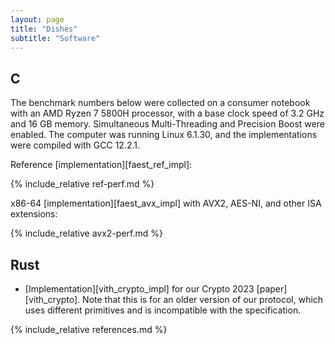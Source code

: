 ```yaml
---
layout: page
title: "Dishes"
subtitle: "Software"
---
```


## C

The benchmark numbers below were collected on a consumer notebook with an AMD Ryzen 7 5800H processor, with a base clock speed of 3.2 GHz and 16 GB memory.
Simultaneous Multi-Threading and Precision Boost were enabled.
The computer was running Linux 6.1.30, and the implementations were compiled with GCC 12.2.1.

Reference [implementation][faest_ref_impl]:

{% include_relative ref-perf.md %}

x86-64 [implementation][faest_avx_impl] with AVX2, AES-NI, and other ISA extensions:

{% include_relative avx2-perf.md %}

## Rust

- [Implementation][vith_crypto_impl] for our Crypto 2023 [paper][vith_crypto].
  Note that this is for an older version of our protocol, which uses different primitives and is incompatible with the specification.

{% include_relative references.md %}

